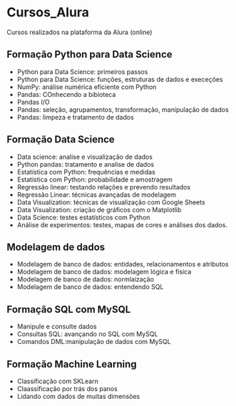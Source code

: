 # Cursos_Alura
Cursos realizados na plataforma da Alura (online)

## Formação Python para Data Science

*   Python para Data Science: primeiros passos
*   Python para Data Science: funções, estruturas de dados e execeções
*   NumPy: análise numérica eficiente com Python
*   Pandas: COnhecendo a bibioteca
*   Pandas I/O
*   Pandas: seleção, agrupamentos, transformação, manipulação de dados
*   Pandas: limpeza e tratamento de dados

## Formação Data Science

*   Data science: analise e visualização de dados
*   Python pandas: tratamento e analise de dados
*   Estatística com Python: frequências e medidas
*   Estatística com Python: probabilidade e amostragem
*   Regressão linear: testando relações e prevendo resultados
*   Regressão Linear: técnicas avançadas de modelagem
*   Data Visualization: técnicas de visualização com Google Sheets
*   Data Visualization: criação de gráficos com o Matplotlib
*   Data Science: testes estatísticos com Python
*   Análise de experimentos: testes, mapas de cores e análises dos dados.

## Modelagem de dados

*   Modelagem de banco de dados: entidades, relacionamentos e atributos
*   Modelagem de banco de dados: modelagem lógica e física
*   Modelagem de banco de dados: normlaização
*   Modelagem de banco de dados: entendendo SQL

## Formação SQL com MySQL

*   Manipule e consulte dados
*   Consultas SQL: avançando no SQL com MySQL
*   Comandos DML:manipulação de dados com MySQL

## Formação Machine Learning

*   Classificação com SKLearn
*   Claassificação por trás dos panos
*   Lidando com dados de muitas dimensôes